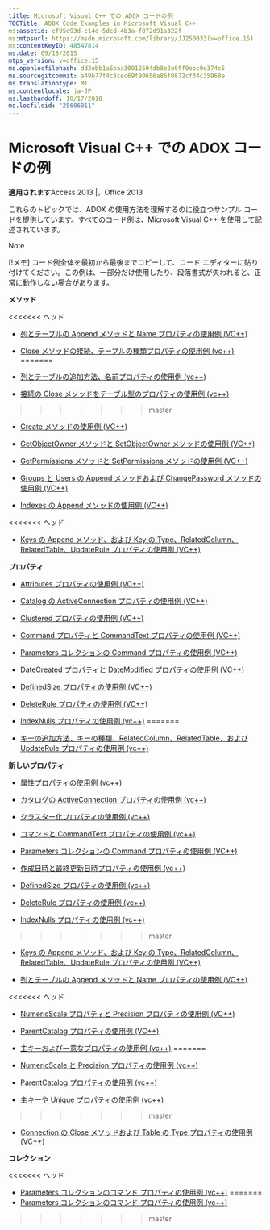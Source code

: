 ```yaml
---
title: Microsoft Visual C++ での ADOX コードの例
TOCTitle: ADOX Code Examples in Microsoft Visual C++
ms:assetid: cf95d93d-c14d-5dcd-4b3a-f872d91a322f
ms:mtpsurl: https://msdn.microsoft.com/library/JJ250033(v=office.15)
ms:contentKeyID: 48547814
ms.date: 09/18/2015
mtps_version: v=office.15
ms.openlocfilehash: dd2ebb1a6baa30912594db8e2e9ff9ebc9e374c5
ms.sourcegitcommit: a49b77f4c8cec69f90656a86f0872cf34c35968e
ms.translationtype: MT
ms.contentlocale: ja-JP
ms.lasthandoff: 10/17/2018
ms.locfileid: "25606011"
---
```

# <a name="adox-code-examples-in-microsoft-visual-c"></a>Microsoft Visual C++ での ADOX コードの例


**適用されます**Access 2013 |。Office 2013

これらのトピックでは、ADOX の使用方法を理解するのに役立つサンプル コードを提供しています。すべてのコード例は、Microsoft Visual C++ を使用して記述されています。


> [!NOTE]
> [!メモ] コード例全体を最初から最後までコピーして、コード エディターに貼り付けてください。この例は、一部分だけ使用したり、段落書式が失われると、正常に動作しない場合があります。



**メソッド**

<<<<<<< ヘッド
  - [列とテーブルの Append メソッドと Name プロパティの使用例 (VC++)](columns-and-tables-append-methods-name-property-example-vc.md)

  - [Close メソッドの接続、テーブルの種類プロパティの使用例 (vc++)](connection-close-method-table-type-property-example-vc.md)
=======
  - [列とテーブルの追加方法、名前プロパティの使用例 (vc++)](columns-and-tables-append-methods-name-property-example-vc.md)

  - [接続の Close メソッドをテーブル型のプロパティの使用例 (vc++)](connection-close-method-table-type-property-example-vc.md)
>>>>>>> master

  - [Create メソッドの使用例 (VC++)](create-method-example-vc.md)

  - [GetObjectOwner メソッドと SetObjectOwner メソッドの使用例 (VC++)](getobjectowner-and-setobjectowner-methods-example-vc.md)

  - [GetPermissions メソッドと SetPermissions メソッドの使用例 (VC++)](getpermissions-and-setpermissions-methods-example-vc.md)

  - [Groups と Users の Append メソッドおよび ChangePassword メソッドの使用例 (VC++)](groups-and-users-append-changepassword-methods-example-vc.md)

  - [Indexes の Append メソッドの使用例 (VC++)](indexes-append-method-example-vc.md)

<<<<<<< ヘッド
  - [Keys の Append メソッド、および Key の Type、RelatedColumn、RelatedTable、UpdateRule プロパティの使用例 (VC++)](keys-append-method-key-type-relatedcolumn-relatedtable-and-updaterule-properties-example-vc.md)

**プロパティ**

  - [Attributes プロパティの使用例 (VC++)](attributes-property-example-vc.md)

  - [Catalog の ActiveConnection プロパティの使用例 (VC++)](catalog-activeconnection-property-example-vc.md)

  - [Clustered プロパティの使用例 (VC++)](clustered-property-example-vc.md)

  - [Command プロパティと CommandText プロパティの使用例 (VC++)](command-and-commandtext-properties-example-vc.md)

  - [Parameters コレクションの Command プロパティの使用例 (VC++)](parameters-collection-command-property-example-vc.md)

  - [DateCreated プロパティと DateModified プロパティの使用例 (VC++)](datecreated-and-datemodified-properties-example-vc.md)

  - [DefinedSize プロパティの使用例 (VC++)](definedsize-property-example-vc.md)

  - [DeleteRule プロパティの使用例 (VC++)](deleterule-property-example-vc.md)

  - [IndexNulls プロパティの使用例 (vc++)](indexnulls-property-example-vc.md)
=======
  - [キーの追加方法、キーの種類、RelatedColumn、RelatedTable、および UpdateRule プロパティの使用例 (vc++)](keys-append-method-key-type-relatedcolumn-relatedtable-and-updaterule-properties-example-vc.md)

**新しいプロパティ**

  - [属性プロパティの使用例 (vc++)](attributes-property-example-vc.md)

  - [カタログの ActiveConnection プロパティの使用例 (vc++)](catalog-activeconnection-property-example-vc.md)

  - [クラスター化プロパティの使用例 (vc++)](clustered-property-example-vc.md)

  - [コマンドと CommandText プロパティの使用例 (vc++)](command-and-commandtext-properties-example-vc.md)

  - [Parameters コレクションの Command プロパティの使用例 (VC++)](parameters-collection-command-property-example-vc.md)

  - [作成日時と最終更新日時プロパティの使用例 (vc++)](datecreated-and-datemodified-properties-example-vc.md)

  - [DefinedSize プロパティの使用例 (vc++)](definedsize-property-example-vc.md)

  - [DeleteRule プロパティの使用例 (vc++)](deleterule-property-example-vc.md)

  - [IndexNulls プロパティの使用例 (vc++)](indexnulls-property-example-vc.md)
>>>>>>> master

  - [Keys の Append メソッド、および Key の Type、RelatedColumn、RelatedTable、UpdateRule プロパティの使用例 (VC++)](keys-append-method-key-type-relatedcolumn-relatedtable-and-updaterule-properties-example-vc.md)

  - [列とテーブルの Append メソッドと Name プロパティの使用例 (VC++)](columns-and-tables-append-methods-name-property-example-vc.md)

<<<<<<< ヘッド
  - [NumericScale プロパティと Precision プロパティの使用例 (VC++)](numericscale-and-precision-properties-example-vc.md)

  - [ParentCatalog プロパティの使用例 (VC++)](parentcatalog-property-example-vc.md)

  - [主キーおよび一意なプロパティの使用例 (vc++)](primarykey-and-unique-properties-example-vc.md)
=======
  - [NumericScale と Precision プロパティの使用例 (vc++)](numericscale-and-precision-properties-example-vc.md)

  - [ParentCatalog プロパティの使用例 (vc++)](parentcatalog-property-example-vc.md)

  - [主キーや Unique プロパティの使用例 (vc++)](primarykey-and-unique-properties-example-vc.md)
>>>>>>> master

  - [Connection の Close メソッドおよび Table の Type プロパティの使用例 (VC++)](connection-close-method-table-type-property-example-vc.md)

**コレクション**

<<<<<<< ヘッド
  - [Parameters コレクションのコマンド プロパティの使用例 (vc++)](parameters-collection-command-property-example-vc.md)
=======
  - [Parameters コレクションのコマンド プロパティの使用例 (vc++)](parameters-collection-command-property-example-vc.md)
>>>>>>> master

